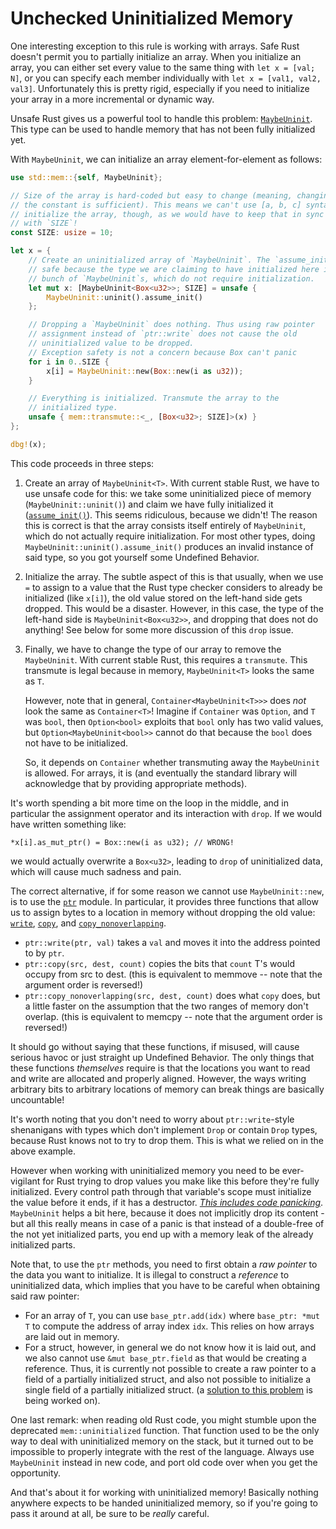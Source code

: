 # Unchecked Uninitialized Memory

One interesting exception to this rule is working with arrays. Safe Rust doesn't
permit you to partially initialize an array. When you initialize an array, you
can either set every value to the same thing with `let x = [val; N]`, or you can
specify each member individually with `let x = [val1, val2, val3]`.
Unfortunately this is pretty rigid, especially if you need to initialize your
array in a more incremental or dynamic way.

Unsafe Rust gives us a powerful tool to handle this problem:
[`MaybeUninit`]. This type can be used to handle memory that has not been fully
initialized yet.

With `MaybeUninit`, we can initialize an array element-for-element as follows:

```rust
use std::mem::{self, MaybeUninit};

// Size of the array is hard-coded but easy to change (meaning, changing just
// the constant is sufficient). This means we can't use [a, b, c] syntax to
// initialize the array, though, as we would have to keep that in sync
// with `SIZE`!
const SIZE: usize = 10;

let x = {
    // Create an uninitialized array of `MaybeUninit`. The `assume_init` is
    // safe because the type we are claiming to have initialized here is a
    // bunch of `MaybeUninit`s, which do not require initialization.
    let mut x: [MaybeUninit<Box<u32>>; SIZE] = unsafe {
        MaybeUninit::uninit().assume_init()
    };

    // Dropping a `MaybeUninit` does nothing. Thus using raw pointer
    // assignment instead of `ptr::write` does not cause the old
    // uninitialized value to be dropped.
    // Exception safety is not a concern because Box can't panic
    for i in 0..SIZE {
        x[i] = MaybeUninit::new(Box::new(i as u32));
    }

    // Everything is initialized. Transmute the array to the
    // initialized type.
    unsafe { mem::transmute::<_, [Box<u32>; SIZE]>(x) }
};

dbg!(x);
```

This code proceeds in three steps:

1. Create an array of `MaybeUninit<T>`. With current stable Rust, we have to use
   unsafe code for this: we take some uninitialized piece of memory
   (`MaybeUninit::uninit()`) and claim we have fully initialized it
   ([`assume_init()`][assume_init]). This seems ridiculous, because we didn't!
   The reason this is correct is that the array consists itself entirely of
   `MaybeUninit`, which do not actually require initialization. For most other
   types, doing `MaybeUninit::uninit().assume_init()` produces an invalid
   instance of said type, so you got yourself some Undefined Behavior.

2. Initialize the array. The subtle aspect of this is that usually, when we use
   `=` to assign to a value that the Rust type checker considers to already be
   initialized (like `x[i]`), the old value stored on the left-hand side gets
   dropped. This would be a disaster. However, in this case, the type of the
   left-hand side is `MaybeUninit<Box<u32>>`, and dropping that does not do
   anything! See below for some more discussion of this `drop` issue.

3. Finally, we have to change the type of our array to remove the
   `MaybeUninit`. With current stable Rust, this requires a `transmute`.
   This transmute is legal because in memory, `MaybeUninit<T>` looks the same as `T`.

    However, note that in general, `Container<MaybeUninit<T>>>` does *not* look
   the same as `Container<T>`! Imagine if `Container` was `Option`, and `T` was
   `bool`, then `Option<bool>` exploits that `bool` only has two valid values,
   but `Option<MaybeUninit<bool>>` cannot do that because the `bool` does not
   have to be initialized.

    So, it depends on `Container` whether transmuting away the `MaybeUninit` is
   allowed. For arrays, it is (and eventually the standard library will
   acknowledge that by providing appropriate methods).

It's worth spending a bit more time on the loop in the middle, and in particular
the assignment operator and its interaction with `drop`. If we would have
written something like:

```rust,ignore
*x[i].as_mut_ptr() = Box::new(i as u32); // WRONG!
```

we would actually overwrite a `Box<u32>`, leading to `drop` of uninitialized
data, which will cause much sadness and pain.

The correct alternative, if for some reason we cannot use `MaybeUninit::new`, is
to use the [`ptr`] module. In particular, it provides three functions that allow
us to assign bytes to a location in memory without dropping the old value:
[`write`], [`copy`], and [`copy_nonoverlapping`].

* `ptr::write(ptr, val)` takes a `val` and moves it into the address pointed
  to by `ptr`.
* `ptr::copy(src, dest, count)` copies the bits that `count` T's would occupy
  from src to dest. (this is equivalent to memmove -- note that the argument
  order is reversed!)
* `ptr::copy_nonoverlapping(src, dest, count)` does what `copy` does, but a
  little faster on the assumption that the two ranges of memory don't overlap.
  (this is equivalent to memcpy -- note that the argument order is reversed!)

It should go without saying that these functions, if misused, will cause serious
havoc or just straight up Undefined Behavior. The only things that these
functions *themselves* require is that the locations you want to read and write
are allocated and properly aligned. However, the ways writing arbitrary bits to
arbitrary locations of memory can break things are basically uncountable!

It's worth noting that you don't need to worry about `ptr::write`-style
shenanigans with types which don't implement `Drop` or contain `Drop` types,
because Rust knows not to try to drop them. This is what we relied on in the
above example.

However when working with uninitialized memory you need to be ever-vigilant for
Rust trying to drop values you make like this before they're fully initialized.
Every control path through that variable's scope must initialize the value
before it ends, if it has a destructor.
*[This includes code panicking](unwinding.html)*. `MaybeUninit` helps a bit
here, because it does not implicitly drop its content - but all this really
means in case of a panic is that instead of a double-free of the not yet
initialized parts, you end up with a memory leak of the already initialized
parts.

Note that, to use the `ptr` methods, you need to first obtain a *raw pointer* to
the data you want to initialize. It is illegal to construct a *reference* to
uninitialized data, which implies that you have to be careful when obtaining
said raw pointer:

* For an array of `T`, you can use `base_ptr.add(idx)` where `base_ptr: *mut T`
to compute the address of array index `idx`. This relies on
how arrays are laid out in memory.
* For a struct, however, in general we do not know how it is laid out, and we
also cannot use `&mut base_ptr.field` as that would be creating a
reference. Thus, it is currently not possible to create a raw pointer to a field
of a partially initialized struct, and also not possible to initialize a single
field of a partially initialized struct. (a
[solution to this problem](https://github.com/rust-lang/rfcs/pull/2582) is being
worked on).

One last remark: when reading old Rust code, you might stumble upon the
deprecated `mem::uninitialized` function.  That function used to be the only way
to deal with uninitialized memory on the stack, but it turned out to be
impossible to properly integrate with the rest of the language.  Always use
`MaybeUninit` instead in new code, and port old code over when you get the
opportunity.

And that's about it for working with uninitialized memory! Basically nothing
anywhere expects to be handed uninitialized memory, so if you're going to pass
it around at all, be sure to be *really* careful.

[`MaybeUninit`]: ../core/mem/union.MaybeUninit.html
[assume_init]: ../core/mem/union.MaybeUninit.html#method.assume_init
[`ptr`]: ../core/ptr/index.html
[`write`]: ../core/ptr/fn.write.html
[`copy`]: ../std/ptr/fn.copy.html
[`copy_nonoverlapping`]: ../std/ptr/fn.copy_nonoverlapping.html
